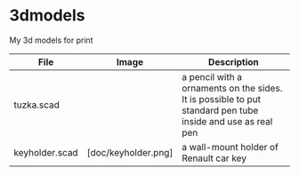 # 3dmodels
My 3d models for print

| File | Image | Description |
|------|-------|-------------|
|tuzka.scad| | a pencil with a ornaments on the sides. It is possible to put standard pen tube inside and use as real pen |
|keyholder.scad| [doc/keyholder.png] | a wall-mount holder of Renault car key |
